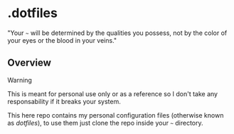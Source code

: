 # .dotfiles

"Your `~` will be determined by the qualities you possess,
not by the color of your eyes or the blood in your veins."

## Overview

> [!WARNING]
> This is meant for personal use only or as a reference so I don't take any responsability if it breaks your system.

This here repo contains my personal configuration files (otherwise known as *dotfiles*), to use them just clone the repo inside your `~` directory.
